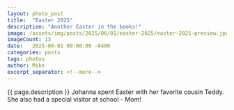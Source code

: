 ```yaml
---
layout: photo_post
title:  "Easter 2025"
description: "Another Easter in the books!"
image: /assets/img/posts/2025/06/01/easter-2025/easter-2025-preview.jpg
imageCount: 13
date:   2025-06-01 00:00:00 -0400
categories: posts
tags: photos
author: Mike
excerpt_separator: <!--more-->
---
```


{{ page.description }} <!--more--> Johanna spent Easter with her favorite cousin Teddy. She also had a special visitor at school - Mom!
